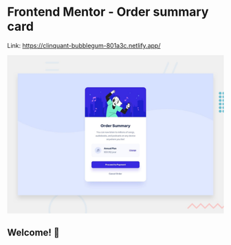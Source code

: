 # Frontend Mentor - Order summary card

Link: https://clinquant-bubblegum-801a3c.netlify.app/

![Design preview for the Order summary card coding challenge](./design/desktop-preview.jpg)

## Welcome! 👋

